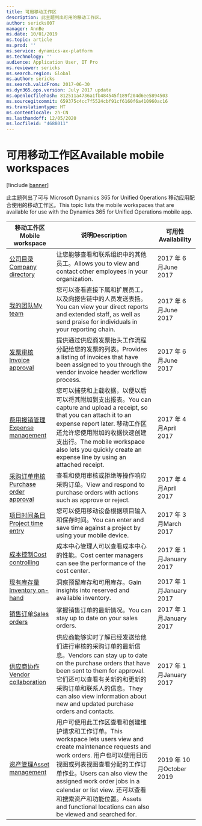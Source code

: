 ```yaml
---
title: 可用移动工作区
description: 此主题列出可用的移动工作区。
author: sericks007
manager: AnnBe
ms.date: 10/01/2019
ms.topic: article
ms.prod: ''
ms.service: dynamics-ax-platform
ms.technology: ''
audience: Application User, IT Pro
ms.reviewer: sericks
ms.search.region: Global
ms.author: sericks
ms.search.validFrom: 2017-06-30
ms.dyn365.ops.version: July 2017 update
ms.openlocfilehash: 812511a4736a1fb484545f189f204d6ee5894503
ms.sourcegitcommit: 659375c4cc7f5524cbf91cf6160f6a410960ac16
ms.translationtype: HT
ms.contentlocale: zh-CN
ms.lasthandoff: 12/05/2020
ms.locfileid: "4688011"
---
```

# <a name="available-mobile-workspaces"></a><span data-ttu-id="37a7c-103">可用移动工作区</span><span class="sxs-lookup"><span data-stu-id="37a7c-103">Available mobile workspaces</span></span>

[!include [banner](../includes/banner.md)]

<span data-ttu-id="37a7c-104">此主题列出了可与 Microsoft Dynamics 365 for Unified Operations 移动应用配合使用的移动工作区。</span><span class="sxs-lookup"><span data-stu-id="37a7c-104">This topic lists the mobile workspaces that are available for use with the Dynamics 365 for Unified Operations mobile app.</span></span>


| <span data-ttu-id="37a7c-105">移动工作区</span><span class="sxs-lookup"><span data-stu-id="37a7c-105">Mobile workspace</span></span>     | <span data-ttu-id="37a7c-106">说明</span><span class="sxs-lookup"><span data-stu-id="37a7c-106">Description</span></span>   | <span data-ttu-id="37a7c-107">可用性</span><span class="sxs-lookup"><span data-stu-id="37a7c-107">Availability</span></span>   |
|----------------------|---------------|--------------|
|[<span data-ttu-id="37a7c-108">公司目录</span><span class="sxs-lookup"><span data-stu-id="37a7c-108">Company directory</span></span>](company-directory-mobile-workspace.md)| <span data-ttu-id="37a7c-109">让您能够查看和联系组织中的其他员工。</span><span class="sxs-lookup"><span data-stu-id="37a7c-109">Allows you to view and contact other employees in your organization.</span></span>| <span data-ttu-id="37a7c-110">2017 年 6 月</span><span class="sxs-lookup"><span data-stu-id="37a7c-110">June 2017</span></span> |    
|[<span data-ttu-id="37a7c-111">我的团队</span><span class="sxs-lookup"><span data-stu-id="37a7c-111">My team</span></span>](manager-self-service-mobile-workspace.md)| <span data-ttu-id="37a7c-112">您可以查看直接下属和扩展员工，以及向报告链中的人员发送表扬。</span><span class="sxs-lookup"><span data-stu-id="37a7c-112">You can view your direct reports and extended staff, as well as send praise for individuals in your reporting chain.</span></span>|<span data-ttu-id="37a7c-113">2017 年 6 月</span><span class="sxs-lookup"><span data-stu-id="37a7c-113">June 2017</span></span> |     
|[<span data-ttu-id="37a7c-114">发票审核</span><span class="sxs-lookup"><span data-stu-id="37a7c-114">Invoice approval</span></span>](invoice-approval-mobile-workspace.md)| <span data-ttu-id="37a7c-115">提供通过供应商发票抬头工作流程分配给您的发票的列表。</span><span class="sxs-lookup"><span data-stu-id="37a7c-115">Provides a listing of invoices that have been assigned to you through the vendor invoice header workflow process.</span></span>| <span data-ttu-id="37a7c-116">2017 年 6 月</span><span class="sxs-lookup"><span data-stu-id="37a7c-116">June 2017</span></span>   |
| [<span data-ttu-id="37a7c-117">费用报销管理</span><span class="sxs-lookup"><span data-stu-id="37a7c-117">Expense management</span></span>](../../../finance/expense-management/expense-management-mobile-workspace.md) | <span data-ttu-id="37a7c-118">您可以捕获和上载收据，以便以后可以将其附加到支出报表。</span><span class="sxs-lookup"><span data-stu-id="37a7c-118">You can capture and upload a receipt, so that you can attach it to an expense report later.</span></span> <span data-ttu-id="37a7c-119">移动工作区还允许您使用附加的收据快速创建支出行。</span><span class="sxs-lookup"><span data-stu-id="37a7c-119">The mobile workspace also lets you quickly create an expense line by using an attached receipt.</span></span> | <span data-ttu-id="37a7c-120">2017 年 4 月</span><span class="sxs-lookup"><span data-stu-id="37a7c-120">April 2017</span></span> |
| [<span data-ttu-id="37a7c-121">采购订单审核</span><span class="sxs-lookup"><span data-stu-id="37a7c-121">Purchase order approval</span></span>](../../../supply-chain/procurement/purchase-order-mobile-workspace.md) | <span data-ttu-id="37a7c-122">查看和使用审核或拒绝等操作响应采购订单。</span><span class="sxs-lookup"><span data-stu-id="37a7c-122">View and respond to purchase orders with actions such as approve or reject.</span></span> | <span data-ttu-id="37a7c-123">2017 年 4 月</span><span class="sxs-lookup"><span data-stu-id="37a7c-123">April 2017</span></span> |
| [<span data-ttu-id="37a7c-124">项目时间条目</span><span class="sxs-lookup"><span data-stu-id="37a7c-124">Project time entry</span></span>](../../../finance/project-management/project-time-entry-mobile-workspace.md) | <span data-ttu-id="37a7c-125">您可以使用移动设备根据项目输入和保存时间。</span><span class="sxs-lookup"><span data-stu-id="37a7c-125">You can enter and save time against a project by using your mobile device.</span></span> | <span data-ttu-id="37a7c-126">2017 年 3 月</span><span class="sxs-lookup"><span data-stu-id="37a7c-126">March 2017</span></span> |
| [<span data-ttu-id="37a7c-127">成本控制</span><span class="sxs-lookup"><span data-stu-id="37a7c-127">Cost controlling</span></span>](../../../finance/cost-accounting/cost-controlling-mobile-workspace.md)     | <span data-ttu-id="37a7c-128">成本中心管理人可以查看成本中心的性能。</span><span class="sxs-lookup"><span data-stu-id="37a7c-128">Cost center managers can see the performance of the cost center.</span></span>                                                                                               |  <span data-ttu-id="37a7c-129">2017 年 1 月</span><span class="sxs-lookup"><span data-stu-id="37a7c-129">January 2017</span></span>        |
| [<span data-ttu-id="37a7c-130">现有库存量</span><span class="sxs-lookup"><span data-stu-id="37a7c-130">Inventory on-hand</span></span>](../../../supply-chain/inventory/inventory-on-hand-mobile-workspace.md)    | <span data-ttu-id="37a7c-131">洞察预留库存和可用库存。</span><span class="sxs-lookup"><span data-stu-id="37a7c-131">Gain insights into reserved and available inventory.</span></span>                                                                                                    |   <span data-ttu-id="37a7c-132">2017 年 1 月</span><span class="sxs-lookup"><span data-stu-id="37a7c-132">January 2017</span></span>       |
| [<span data-ttu-id="37a7c-133">销售订单</span><span class="sxs-lookup"><span data-stu-id="37a7c-133">Sales orders</span></span>](../../../supply-chain/sales-marketing/sales-orders-mobile-workspace.md)         | <span data-ttu-id="37a7c-134">掌握销售订单的最新情况。</span><span class="sxs-lookup"><span data-stu-id="37a7c-134">You can stay up to date on your sales orders.</span></span>                                                                                                                          |  <span data-ttu-id="37a7c-135">2017 年 1 月</span><span class="sxs-lookup"><span data-stu-id="37a7c-135">January 2017</span></span>                  |
| [<span data-ttu-id="37a7c-136">供应商协作</span><span class="sxs-lookup"><span data-stu-id="37a7c-136">Vendor collaboration</span></span>](../../../supply-chain/procurement/vendor-collaboration-mobile-workspace.md) | <span data-ttu-id="37a7c-137">供应商能够实时了解已经发送给他们进行审核的采购订单的最新信息。</span><span class="sxs-lookup"><span data-stu-id="37a7c-137">Vendors can stay up to date on the purchase orders that have been sent to them for approval.</span></span> <span data-ttu-id="37a7c-138">它们还可以查看有关新的和更新的采购订单和联系人的信息。</span><span class="sxs-lookup"><span data-stu-id="37a7c-138">They can also view information about new and updated purchase orders and contacts.</span></span> |<span data-ttu-id="37a7c-139">2017 年 1 月</span><span class="sxs-lookup"><span data-stu-id="37a7c-139">January 2017</span></span>    |
| [<span data-ttu-id="37a7c-140">资产管理</span><span class="sxs-lookup"><span data-stu-id="37a7c-140">Asset management</span></span>](../../../supply-chain/asset-management/asset-management-mobile-workspace.md) | <span data-ttu-id="37a7c-141">用户可使用此工作区查看和创建维护请求和工作订单。</span><span class="sxs-lookup"><span data-stu-id="37a7c-141">This workspace lets users view and create maintenance requests and work orders.</span></span> <span data-ttu-id="37a7c-142">用户也可以使用日历视图或列表视图查看分配的工作订单作业。</span><span class="sxs-lookup"><span data-stu-id="37a7c-142">Users can also view the assigned work order jobs in a calendar or list view.</span></span> <span data-ttu-id="37a7c-143">还可以查看和搜索资产和功能位置。</span><span class="sxs-lookup"><span data-stu-id="37a7c-143">Assets and functional locations can also be viewed and searched for.</span></span> |<span data-ttu-id="37a7c-144">2019 年 10 月</span><span class="sxs-lookup"><span data-stu-id="37a7c-144">October 2019</span></span>    |
